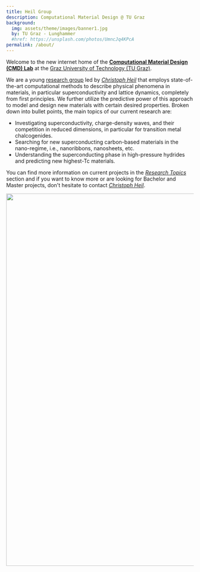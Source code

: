```yaml
---
title: Heil Group
description: Computational Material Design @ TU Graz
background:
  img: assets/theme/images/banner1.jpg
  by: TU Graz - Lunghammer
  #href: https://unsplash.com/photos/UmncJq4KPcA
permalink: /about/
---
```




Welcome to the new internet home of the [**Computational Material Design (CMD) Lab**](https://www.tugraz.at/institute/itpcp/research/computational-modelling-of-superconducting-materials) at the [Graz University of Technology (TU Graz)](https://www.tugraz.at/home).

We are a young [research group](/team/) led by [*Christoph Heil*](/pi_cv/) that employs state-of-the-art computational methods to describe physical phenomena in materials, in particular superconductivity and lattice dynamics, completely from first principles. We further utilize the predictive power of this approach to model and design new materials with certain desired properties. Broken down into bullet points, the main topics of our current research are:

* Investigating superconductivity, charge-density waves, and their competition in reduced dimensions, in particular for transition metal chalcogenides.
* Searching for new superconducting carbon-based materials in the nano-regime, i.e., nanoribbons, nanosheets, etc.
* Understanding the superconducting phase in high-pressure hydrides and predicting new highest-Tc materials.


You can find more information on current projects in the [*Research Topics*](/research/projects/) section and if you want to know more or are looking for Bachelor and Master projects, don't hesitate to contact [*Christoph Heil*](/pi_cv/).

<img src="../../../assets/theme/images/christoph_heil_036.jpg" width="1000"/>
